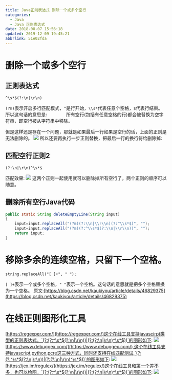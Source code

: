 ```yaml
---
title: Java正则表达式 删除一个或多个空行
categories: 
  - Java
  - Java 正则表达式
date: 2018-08-07 15:56:18
updated: 2019-12-09 19:45:21
abbrlink: 51e02fda
---
```

# 删除一个或多个空行 #
## 正则表达式 ##
```
^\s*$(?:\n|\r\n)
```
`(?m)`表示开启多行匹配模式，`^`是行开始，`\\s*`代表任意个空格，`$`代表行结束。
所以这句话的意思是:
&emsp;&emsp;&emsp;&emsp;所有空行(包括有任意空格的行)都会被替换为空字符串，即空行被从字符串中移除。

但是这样还是存在一个问题，那就是如果最后一行如果是空行的话，上面的正则是无法删除的。
![](https://image-1257720033.cos.ap-shanghai.myqcloud.com/blog/Java/regex/Examples/BlankLine/after.png)
所以还要再执行一步正则替换，把最后一行的换行符给删除掉:
## 匹配空行正则2 ##
```
(?:\n|\r\n)^\s*$
```
匹配效果:
![](https://image-1257720033.cos.ap-shanghai.myqcloud.com/blog/Java/regex/Examples/BlankLine/after2.png)
这两个正则一起使用就可以删除掉所有空行了，两个正则的顺序可以随意。
## 删除所有空行Java代码 ##
```java
public static String deleteEmptyLine(String input)
{
    input=input.replaceAll("(?m)(?:\\n|\\r\\n)(?:^\\s*$)", "");
    input=input.replaceAll("(?m)(?:^\\s*$(?:\\n|\\r\\n))", "");
    return input;
}
```

# 移除多余的连续空格，只留下一个空格。 #

```
string.replaceAll("[ ]+", " ");
```
`[ ]+`表示一个或多个空格，`" "`表示一个空格。这句话的意思就是把多个空格替换为一个空格。
原文:[https://blog.csdn.net/kaukiyou/article/details/46829375](https://blog.csdn.net/kaukiyou/article/details/46829375)

# 在线正则图形化工具 #
[https://regexper.com/](https://regexper.com/)这个在线工具支持javascirpt类型的正则表达式。`(?:(?:^\s*$(?:\n|\r\n))|(?:(?:\n|\r\n)^\s*$))`的图形如下:
![](https://image-1257720033.cos.ap-shanghai.myqcloud.com/blog/Java/regex/Examples/BlankLine/picture.png)
[https://www.debuggex.com/](https://www.debuggex.com/),这个在线工具支持javascript,python,pcre这三种方式，同时还支持在线匹配测试,`(?:(?:^\s*$(?:\n|\r\n))|(?:(?:\n|\r\n)^\s*$))`的图形如下:
![](https://image-1257720033.cos.ap-shanghai.myqcloud.com/blog/Java/regex/Examples/BlankLine/picture1.png)
[https://jex.im/regulex/](https://jex.im/regulex/)这个在线工具和第一个差不多，也可以绘图。`(?:(?:^\s*$(?:\n|\r\n))|(?:(?:\n|\r\n)^\s*$))`的图形如下:
![](https://image-1257720033.cos.ap-shanghai.myqcloud.com/blog/Java/regex/Examples/BlankLine/picture2.png)